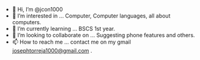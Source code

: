 - 👋 Hi, I’m @jcon1000
- 👀 I’m interested in ... Computer, Computer languages, all about computers.
- 🌱 I’m currently learning ... BSCS 1st year.
- 💞️ I’m looking to collaborate on ... Suggesting phone features and others.
- 📫 How to reach me ... contact me on my gmail josephtorreja1000@gmail.com . 

<!---
jcon1000/jcon1000 is a ✨ special ✨ repository because its `README.md` (this file) appears on your GitHub profile.
You can click the Preview link to take a look at your changes.
--->
